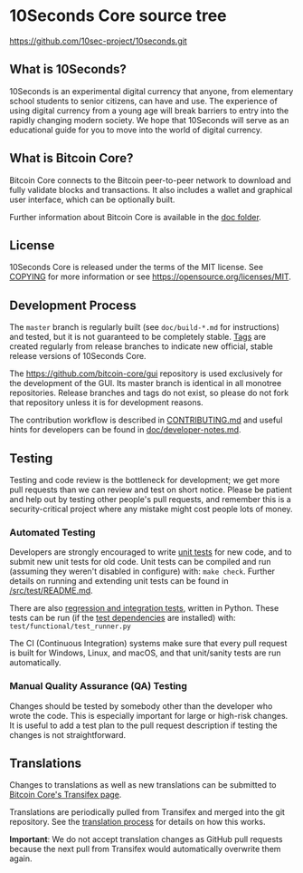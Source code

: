 10Seconds Core source tree
=====================================

https://github.com/10sec-project/10seconds.git

What is 10Seconds?
-------------------

10Seconds is an experimental digital currency that anyone, from elementary school students to senior citizens, can have and use. The experience of using digital currency from a young age will break barriers to entry into the rapidly changing modern society. We hope that 10Seconds will serve as an educational guide for you to move into the world of digital currency.

What is Bitcoin Core?
---------------------

Bitcoin Core connects to the Bitcoin peer-to-peer network to download and fully validate blocks and transactions. It also includes a wallet and graphical user interface, which can be optionally built.

Further information about Bitcoin Core is available in the [doc folder](/doc).

License
-------

10Seconds Core is released under the terms of the MIT license. See [COPYING](COPYING) for more information or see https://opensource.org/licenses/MIT.

Development Process
-------------------

The `master` branch is regularly built (see `doc/build-*.md` for instructions) and tested, but it is not guaranteed to be completely stable. [Tags](https://github.com/10sec-project/10seconds/tags) are created regularly from release branches to indicate new official, stable release versions of 10Seconds Core.

The https://github.com/bitcoin-core/gui repository is used exclusively for the
development of the GUI. Its master branch is identical in all monotree
repositories. Release branches and tags do not exist, so please do not fork
that repository unless it is for development reasons.

The contribution workflow is described in [CONTRIBUTING.md](CONTRIBUTING.md)
and useful hints for developers can be found in [doc/developer-notes.md](doc/developer-notes.md).

Testing
-------

Testing and code review is the bottleneck for development; we get more pull requests than we can review and test on short notice. Please be patient and help out by testing other people's pull requests, and remember this is a security-critical project where any mistake might cost people lots of money.

### Automated Testing

Developers are strongly encouraged to write [unit tests](src/test/README.md) for new code, and to submit new unit tests for old code. Unit tests can be compiled and run (assuming they weren't disabled in configure) with: `make check`. Further details on running and extending unit tests can be found in [/src/test/README.md](/src/test/README.md).

There are also [regression and integration tests](/test), written in Python. These tests can be run (if the [test dependencies](/test) are installed) with: `test/functional/test_runner.py`

The CI (Continuous Integration) systems make sure that every pull request is built for Windows, Linux, and macOS, and that unit/sanity tests are run automatically.

### Manual Quality Assurance (QA) Testing

Changes should be tested by somebody other than the developer who wrote the code. This is especially important for large or high-risk changes. It is useful to add a test plan to the pull request description if testing the changes is not straightforward.

Translations
------------

Changes to translations as well as new translations can be submitted to [Bitcoin Core's Transifex page](https://www.transifex.com/bitcoin/bitcoin/).

Translations are periodically pulled from Transifex and merged into the git repository. See the [translation process](doc/translation_process.md) for details on how this works.

**Important**: We do not accept translation changes as GitHub pull requests because the next pull from Transifex would automatically overwrite them again.
